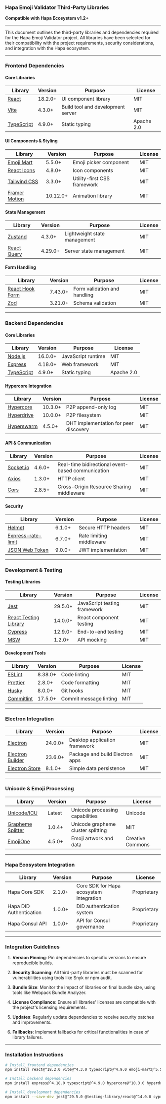 ### **Hapa Emoji Validator Third-Party Libraries**  
**Compatible with Hapa Ecosystem v1.2+**  

---

This document outlines the third-party libraries and dependencies required for the Hapa Emoji Validator project. All libraries have been selected for their compatibility with the project requirements, security considerations, and integration with the Hapa ecosystem.

---

### **Frontend Dependencies**

#### **Core Libraries**

| **Library** | **Version** | **Purpose** | **License** |
|-------------|-------------|-------------|-------------|
| [React](https://reactjs.org/) | 18.2.0+ | UI component library | MIT |
| [Vite](https://vitejs.dev/) | 4.3.0+ | Build tool and development server | MIT |
| [TypeScript](https://www.typescriptlang.org/) | 4.9.0+ | Static typing | Apache 2.0 |

#### **UI Components & Styling**

| **Library** | **Version** | **Purpose** | **License** |
|-------------|-------------|-------------|-------------|
| [Emoji Mart](https://github.com/missive/emoji-mart) | 5.5.0+ | Emoji picker component | MIT |
| [React Icons](https://react-icons.github.io/react-icons/) | 4.8.0+ | Icon components | MIT |
| [Tailwind CSS](https://tailwindcss.com/) | 3.3.0+ | Utility-first CSS framework | MIT |
| [Framer Motion](https://www.framer.com/motion/) | 10.12.0+ | Animation library | MIT |

#### **State Management**

| **Library** | **Version** | **Purpose** | **License** |
|-------------|-------------|-------------|-------------|
| [Zustand](https://github.com/pmndrs/zustand) | 4.3.0+ | Lightweight state management | MIT |
| [React Query](https://tanstack.com/query/latest) | 4.29.0+ | Server state management | MIT |

#### **Form Handling**

| **Library** | **Version** | **Purpose** | **License** |
|-------------|-------------|-------------|-------------|
| [React Hook Form](https://react-hook-form.com/) | 7.43.0+ | Form validation and handling | MIT |
| [Zod](https://github.com/colinhacks/zod) | 3.21.0+ | Schema validation | MIT |

---

### **Backend Dependencies**

#### **Core Libraries**

| **Library** | **Version** | **Purpose** | **License** |
|-------------|-------------|-------------|-------------|
| [Node.js](https://nodejs.org/) | 16.0.0+ | JavaScript runtime | MIT |
| [Express](https://expressjs.com/) | 4.18.0+ | Web framework | MIT |
| [TypeScript](https://www.typescriptlang.org/) | 4.9.0+ | Static typing | Apache 2.0 |

#### **Hypercore Integration**

| **Library** | **Version** | **Purpose** | **License** |
|-------------|-------------|-------------|-------------|
| [Hypercore](https://github.com/hypercore-protocol/hypercore) | 10.3.0+ | P2P append-only log | MIT |
| [Hyperdrive](https://github.com/hypercore-protocol/hyperdrive) | 10.0.0+ | P2P filesystem | MIT |
| [Hyperswarm](https://github.com/hypercore-protocol/hyperswarm) | 4.5.0+ | DHT implementation for peer discovery | MIT |

#### **API & Communication**

| **Library** | **Version** | **Purpose** | **License** |
|-------------|-------------|-------------|-------------|
| [Socket.io](https://socket.io/) | 4.6.0+ | Real-time bidirectional event-based communication | MIT |
| [Axios](https://axios-http.com/) | 1.3.0+ | HTTP client | MIT |
| [Cors](https://github.com/expressjs/cors) | 2.8.5+ | Cross-Origin Resource Sharing middleware | MIT |

#### **Security**

| **Library** | **Version** | **Purpose** | **License** |
|-------------|-------------|-------------|-------------|
| [Helmet](https://helmetjs.github.io/) | 6.1.0+ | Secure HTTP headers | MIT |
| [Express-rate-limit](https://github.com/nfriedly/express-rate-limit) | 6.7.0+ | Rate limiting middleware | MIT |
| [JSON Web Token](https://github.com/auth0/node-jsonwebtoken) | 9.0.0+ | JWT implementation | MIT |

---

### **Development & Testing**

#### **Testing Libraries**

| **Library** | **Version** | **Purpose** | **License** |
|-------------|-------------|-------------|-------------|
| [Jest](https://jestjs.io/) | 29.5.0+ | JavaScript testing framework | MIT |
| [React Testing Library](https://testing-library.com/docs/react-testing-library/intro/) | 14.0.0+ | React component testing | MIT |
| [Cypress](https://www.cypress.io/) | 12.9.0+ | End-to-end testing | MIT |
| [MSW](https://mswjs.io/) | 1.2.0+ | API mocking | MIT |

#### **Development Tools**

| **Library** | **Version** | **Purpose** | **License** |
|-------------|-------------|-------------|-------------|
| [ESLint](https://eslint.org/) | 8.38.0+ | Code linting | MIT |
| [Prettier](https://prettier.io/) | 2.8.0+ | Code formatting | MIT |
| [Husky](https://typicode.github.io/husky/) | 8.0.0+ | Git hooks | MIT |
| [Commitlint](https://commitlint.js.org/) | 17.5.0+ | Commit message linting | MIT |

---

### **Electron Integration**

| **Library** | **Version** | **Purpose** | **License** |
|-------------|-------------|-------------|-------------|
| [Electron](https://www.electronjs.org/) | 24.0.0+ | Desktop application framework | MIT |
| [Electron Builder](https://www.electron.build/) | 23.6.0+ | Package and build Electron apps | MIT |
| [Electron Store](https://github.com/sindresorhus/electron-store) | 8.1.0+ | Simple data persistence | MIT |

---

### **Unicode & Emoji Processing**

| **Library** | **Version** | **Purpose** | **License** |
|-------------|-------------|-------------|-------------|
| [Unicode/ICU](https://github.com/unicode-org/icu) | Latest | Unicode processing capabilities | Unicode |
| [Grapheme Splitter](https://github.com/orling/grapheme-splitter) | 1.0.4+ | Unicode grapheme cluster splitting | MIT |
| [EmojiOne](https://github.com/joypixels/emojione) | 4.5.0+ | Emoji artwork and data | Creative Commons |

---

### **Hapa Ecosystem Integration**

| **Library** | **Version** | **Purpose** | **License** |
|-------------|-------------|-------------|-------------|
| Hapa Core SDK | 2.1.0+ | Core SDK for Hapa ecosystem integration | Proprietary |
| Hapa DID Authentication | 1.0.0+ | DID authentication system | Proprietary |
| Hapa Consul API | 1.0.0+ | API for Consul governance | Proprietary |

---

### **Integration Guidelines**

1. **Version Pinning**: Pin dependencies to specific versions to ensure reproducible builds.

2. **Security Scanning**: All third-party libraries must be scanned for vulnerabilities using tools like Snyk or npm audit.

3. **Bundle Size**: Monitor the impact of libraries on final bundle size, using tools like Webpack Bundle Analyzer.

4. **License Compliance**: Ensure all libraries' licenses are compatible with the project's licensing requirements.

5. **Updates**: Regularly update dependencies to receive security patches and improvements.

6. **Fallbacks**: Implement fallbacks for critical functionalities in case of library failures.

---

### **Installation Instructions**

```bash
# Install frontend dependencies
npm install react@^18.2.0 vite@^4.3.0 typescript@^4.9.0 emoji-mart@^5.5.0 react-icons@^4.8.0 tailwindcss@^3.3.0 framer-motion@^10.12.0 zustand@^4.3.0 @tanstack/react-query@^4.29.0 react-hook-form@^7.43.0 zod@^3.21.0

# Install backend dependencies
npm install express@^4.18.0 typescript@^4.9.0 hypercore@^10.3.0 hyperdrive@^10.0.0 hyperswarm@^4.5.0 socket.io@^4.6.0 axios@^1.3.0 cors@^2.8.5 helmet@^6.1.0 express-rate-limit@^6.7.0 jsonwebtoken@^9.0.0

# Install development dependencies
npm install --save-dev jest@^29.5.0 @testing-library/react@^14.0.0 cypress@^12.9.0 msw@^1.2.0 eslint@^8.38.0 prettier@^2.8.0 husky@^8.0.0 @commitlint/cli@^17.5.0 @commitlint/config-conventional@^17.5.0
``` 